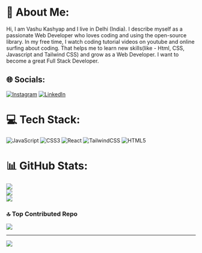 # 💫 About Me:
Hi, I am Vashu Kashyap and I live in Delhi (India). I describe myself as a passionate Web Developer who loves coding and using the open-source library. In my free time, I watch coding tutorial videos on youtube and online surfing about coding. That helps me to learn new skills(like - Html, CSS, Javascript and Tailwind CSS) and grow as a Web Developer. I want to become a great Full Stack Developer.


## 🌐 Socials:
[![Instagram](https://img.shields.io/badge/Instagram-%23E4405F.svg?logo=Instagram&logoColor=white)](https://instagram.com/im.vashukashyap) [![LinkedIn](https://img.shields.io/badge/LinkedIn-%230077B5.svg?logo=linkedin&logoColor=white)](https://linkedin.com/in/im-vashukashyap) 

# 💻 Tech Stack:
![JavaScript](https://img.shields.io/badge/javascript-%23323330.svg?style=for-the-badge&logo=javascript&logoColor=%23F7DF1E) ![CSS3](https://img.shields.io/badge/css3-%231572B6.svg?style=for-the-badge&logo=css3&logoColor=white) ![React](https://img.shields.io/badge/react-%2320232a.svg?style=for-the-badge&logo=react&logoColor=%2361DAFB) ![TailwindCSS](https://img.shields.io/badge/tailwindcss-%2338B2AC.svg?style=for-the-badge&logo=tailwind-css&logoColor=white) ![HTML5](https://img.shields.io/badge/html5-%23E34F26.svg?style=for-the-badge&logo=html5&logoColor=white)
# 📊 GitHub Stats:
![](https://github-readme-stats.vercel.app/api?username=vashu-kashyap&theme=dark&hide_border=false&include_all_commits=false&count_private=false)<br/>
![](https://github-readme-streak-stats.herokuapp.com/?user=vashu-kashyap&theme=dark&hide_border=false)<br/>
![](https://github-readme-stats.vercel.app/api/top-langs/?username=vashu-kashyap&theme=dark&hide_border=false&include_all_commits=false&count_private=false&layout=compact)

### 🔝 Top Contributed Repo
![](https://github-contributor-stats.vercel.app/api?username=vashu-kashyap&limit=5&theme=dark&combine_all_yearly_contributions=true)

---
[![](https://visitcount.itsvg.in/api?id=vashu-kashyap&icon=0&color=1)](https://visitcount.itsvg.in)

<!-- Proudly created with GPRM ( https://gprm.itsvg.in ) -->
